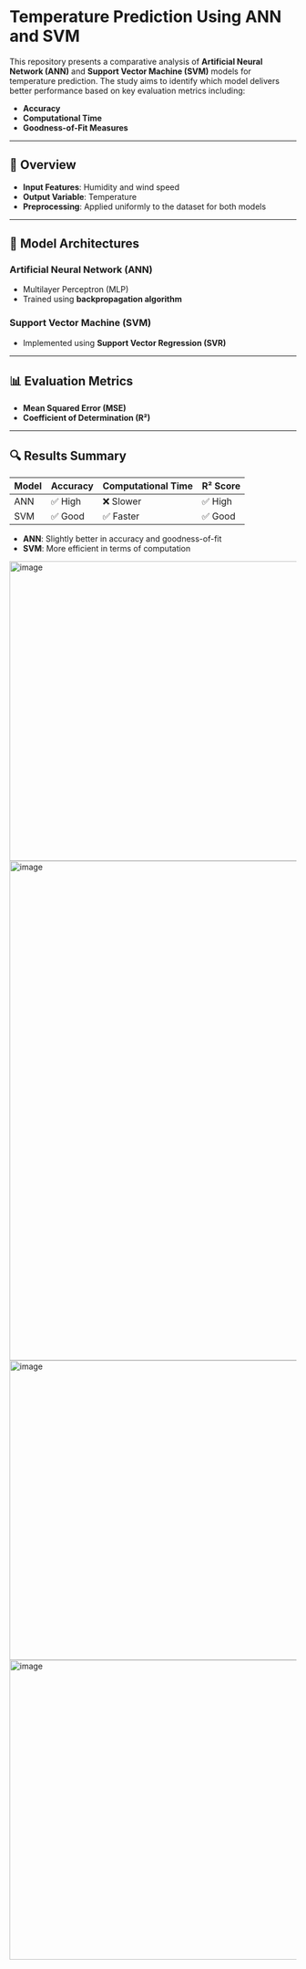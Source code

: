 # Temperature Prediction Using ANN and SVM

This repository presents a comparative analysis of **Artificial Neural Network (ANN)** and **Support Vector Machine (SVM)** models for temperature prediction. The study aims to identify which model delivers better performance based on key evaluation metrics including:

* **Accuracy**
* **Computational Time**
* **Goodness-of-Fit Measures**

---

## 📘 Overview

* **Input Features**: Humidity and wind speed
* **Output Variable**: Temperature
* **Preprocessing**: Applied uniformly to the dataset for both models

---

## 🤖 Model Architectures

### Artificial Neural Network (ANN)

* Multilayer Perceptron (MLP)
* Trained using **backpropagation algorithm**

### Support Vector Machine (SVM)

* Implemented using **Support Vector Regression (SVR)**

---

## 📊 Evaluation Metrics

* **Mean Squared Error (MSE)**
* **Coefficient of Determination (R²)**

---

## 🔍 Results Summary

| Model | Accuracy | Computational Time | R² Score |
| ----- | -------- | ------------------ | -------- |
| ANN   | ✅ High   | ❌ Slower           | ✅ High   |
| SVM   | ✅ Good   | ✅ Faster           | ✅ Good   |

* **ANN**: Slightly better in accuracy and goodness-of-fit
* **SVM**: More efficient in terms of computation

<img width="700" height="525" alt="image" src="https://github.com/user-attachments/assets/75c2bceb-ef8f-430a-bd78-9910249f193a" />
<img width="875" height="875" alt="image" src="https://github.com/user-attachments/assets/ddc7ef3e-20f6-4c8b-868b-794160bee354" />
<img width="700" height="525" alt="image" src="https://github.com/user-attachments/assets/d2469db1-ed0d-4f7a-8338-3851e132ae7f" />
<img width="700" height="525" alt="image" src="https://github.com/user-attachments/assets/f996282e-2201-464d-8023-2903ea311146" />



